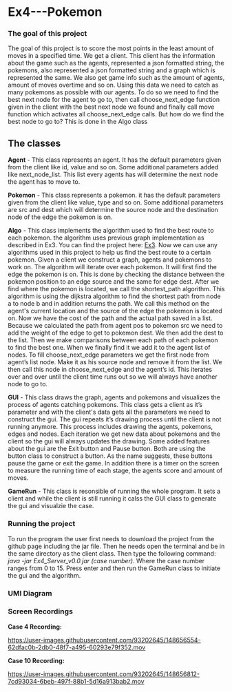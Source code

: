 # Ex4---Pokemon
### The goal of this project
The goal of this project is to score the most points in the least amount of moves in a specified time.
We get a client. This client has the information about the game such as the agents, represented a json formatted string, the pokemons, also represented a json formatted string and a graph which is represented the same. We also get game info such as the amount of agents, amount of moves overtime and so on.
Using this data we need to catch as many pokemons as possible with our agents. To do so we need to find the best next node for the agent to go to, then call choose_next_edge function given in the client with the best next node we found and finally call move function which activates all  choose_next_edge calls.
But how do we find the best node to go to? This is done in the Algo class

## The classes

**Agent** - This class represents an agent. It has the default parameters given from the client like id, value and so on. Some additional parameters added  like next_node_list. This list every agents has will determine the next node the agent has to move to.

**Pokemon** - This class represents a pokemon. it has the default parameters given from the client like value, type and so on. Some additional parameters are src and dest which will determine the source node and the destination node of the edge the pokemon is on.

**Algo** - This class implements the algorithm used to find the best route to each pokemon. the algorithm uses previous graph implementation as described in Ex3. You can find the project here: [Ex3](https://github.com/EranK123/Ex3).
Now we can use any algorithms used in this project to help us find the best route to a certain pokemon. 
Given a client we construct  a graph, agents and pokemons to work on.
 The algorithm will iterate over each pokemon. It will first find the edge the pokemon is on. This is done by checking the distance between the pokemon position to an edge source and the same for edge dest.  After we find where the pokemon is located, we call the shortest_path algorithm. This algorithm is using the dijkstra algorithm to find the shortest path from node a to node b and in addition returns the path. We call this method on the agent's current location and the source of the edge the pokemon is located on. Now we have the cost of the path and the actual path saved in a list. Because we calculated the path from agent pos to pokemon src we need to add the weight of the edge to get to pokemon dest. We then add the dest to the list.
Then we make comparisons between each path of each pokemon to find the best one. When we finally find it we add it to the agent list of nodes.
To fill choose_next_edge parameters we get the first node from agent’s list node. Make it as his source node and remove it from the list. We then call this node in choose_next_edge and the agent’s id. This iterates over and over until the client time runs out so we will always have another node to go to.

**GUI** - This class draws the graph, agents and pokemons and visualizes  the process of agents catching pokemons. This class gets a client as it’s parameter and with the client's data gets all the parameters we need to construct the gui. The gui repeats it’s drawing process until the client is not running anymore. This process includes drawing the agents, pokemons, edges and nodes. Each iteration we get new data about pokemons and the client so the gui will always updates the drawing.
Some added features about the gui are the Exit button and Pause button. Both are using the button class to construct a button. As the name suggests, these buttons pause the game or exit the game. In addition there is a timer on the screen to measure the running time of each stage, the agents score and amount of moves.

**GameRun** - This class is resonsible of running the whole program. It sets a client and while the client is still running it calss the GUI class to generate the gui and visualzie the case.

### Running the project

To run the program the user first needs to download the project from the github page including the jar file. Then he needs open the terminal and  be in the same directory as the client class. Then type the following command: *java -jar Ex4_Server_v0.0.jar (case number)*. Where the case number ranges from 0 to 15. Press enter and then run the GameRun class to initiate the gui and the algorithm.

### UMl Diagram








### Screen Recordings

**Case 4 Recording:**

https://user-images.githubusercontent.com/93202645/148656554-62dfac0b-2db0-48f7-a495-60293e79f352.mov

**Case 10 Recording:**


https://user-images.githubusercontent.com/93202645/148656812-7cd93034-6beb-497f-88b1-5d16a913bab2.mov






